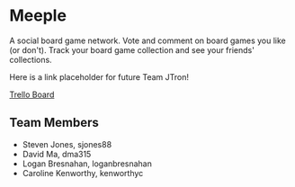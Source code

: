 # Meeple

A social board game network. Vote and comment on board games you like (or don't). Track your board game collection and see your friends' collections.

Here is a link placeholder for future Team JTron!

[Trello Board](https://trello.com/b/5OQlZJgZ/penelope)

## Team Members

- Steven Jones, sjones88
- David Ma, dma315
- Logan Bresnahan, loganbresnahan
- Caroline Kenworthy, kenworthyc


